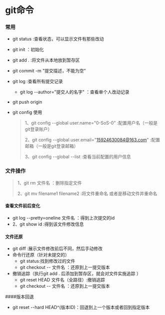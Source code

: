 # git命令

### 常用

- git status :查看状态，可以显示文件有那些改动
- git init ：初始化
- git add . :将文件从本地放到暂存区
- git commit -m "提交描述，不能为空"
- git log :查看所有提交记录
  - git log --author="提交人的名字" ：查看单个人改动记录
- git push origin

- git config 使用
  > 1、git config --global user.name="0-SoS-0" :配置用户名（一般是git登录账户）
  >
  > 2、git config --global user.email="15924630084@163.com" :配置邮箱（一般是git登录邮箱）
  >
  > 3、git config --global --list :查看当前配置的用户信息

### 文件操作

> 1、git rm 文件名 ：删除指定文件
>
>2、git mv filename1 filename2 :将文件重命名 或者是移动文件并重命名

#### 查看文件前后变化

- git log --pretty=oneline 文件名 ：得到上次提交的id
- 2、git show id :得到该文件修改信息

#### 文件还原

- git diff :展示文件修改前后不同，然后手动修改
- 命令行还原（针对未提交的）
  - git status:找到修改过的文件
  - git checkout -- 文件名 ：还原到上一提交版本
- 撤销追踪（执行git add . 后添加到暂存区，就会对文件实施追踪 ）
  - git reset HEAD 文件名（全路径）:撤销追踪
  - git checkout -- 文件名 ：还原到上一提交版本

####版本回退
- git reset --hard HEAD^(版本ID)：回退到上一个版本或者回到指定版本